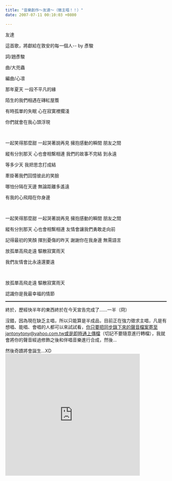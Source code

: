 ```yaml
---
title: "音樂創作～友達～（徵主唱！！）"
date: 2007-07-11 00:10:03 +0800

---
```

友達



這首歌，將獻給在敦安的每一個人-- by 彥駿



詞/趙彥駿

曲/大兜蟲

編曲/心凛



那年夏天 一段不平凡的緣

陌生的我們相遇在磚紅屋簷

有時孤單的失眠 心在寂寞裡擱淺

你們就會在我心頭浮現

&nbsp;



一起笑得那麼甜 一起哭著說再見 擁抱感動的瞬間 朋友之間

縱有分別那天 心也會相繫相連 我們的故事不完結 到永遠



等多少天 我把思念打成結

牽掛著我們回憶彼此的笑臉

哪怕分隔在天邊 無論距離多遙遠

有我的心飛翔在你身邊

&nbsp;



一起笑得那麼甜 一起哭著說再見 擁抱感動的瞬間 朋友之間

縱有分別那天 心也會相繫相連 友情會讓我們勇敢走向前



記得最初的笑顏 揮別憂傷的昨天 謝謝你在我身邊 無需語言

放孤單高飛走遠 驅散寂寞雨天

我們友情會比永遠還要遠

&nbsp;



放孤單高飛走遠 驅散寂寞雨天

認識你是我最幸福的情節





<hr style="WIDTH: 100%; HEIGHT: 2px" />終於，歷經快半年的東西終於在今天宣告完成了......一半（冏）



沒錯，因為現在缺乏主唱，所以只能算是半成品，目前正在強力徵求主唱，凡是有想唱、能唱、會唱的人都可以來試試看，你只要把同步錄下來的聲音檔案寄至jantonytony@yahoo.com.tw或是即時通上傳檔（切記不要隨意進行轉檔），我就會將你的聲音經過修飾之後和伴唱音樂進行合成，然後...



然後奇蹟將會誕生...XD<iframe marginwidth="0" marginheight="0" src="http://vlog.xuite.net/vlog/guest/external.php?media_id=c0o5VTZ5LTEzMzYzMi5mbHY=" frameborder="0" width="420" scrolling="no" height="380"></iframe>







 





 





 



